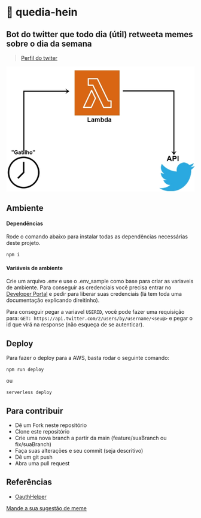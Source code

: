 # 🤖 quedia-hein

## Bot do twitter que todo dia (útil) retweeta memes sobre o dia da semana
> [Perfil do twiter](https://twitter.com/quediahein)

![Arquitetura](https://github.com/g-barbosa/quedia-hein/blob/assets/sample.jpg)

## Ambiente
#### Dependências
Rode o comando abaixo para instalar todas as dependências necessárias deste projeto.
~~~
npm i
~~~

#### Variáveis de ambiente
Crie um arquivo .env e use o .env_sample como base para criar as variaveis de ambiente.
Para conseguir as credenciais você precisa entrar no [Developer Portal](https://developer.twitter.com/en) e pedir para liberar suas credenciais (lá tem toda uma documentação explicando direitinho).

Para conseguir pegar a variavel `USERID`, você pode fazer uma requisição para: `GET: https://api.twitter.com/2/users/by/username/<seu@>` e pegar o id que virá na response (não esqueça de se autenticar).


## Deploy
Para fazer o deploy para a AWS, basta rodar o seguinte comando:
~~~
npm run deploy
~~~
ou
~~~
serverless deploy
~~~


## Para contribuir
* Dê um Fork neste repositório
* Clone este repositório
* Crie uma nova branch a partir da main (feature/suaBranch ou fix/suaBranch)
* Faça suas alterações e seu commit (seja descritivo)
* Dê um  git push
* Abra uma pull request


## Referências
* [OauthHelper](https://stackoverflow.com/questions/56398985/oauth1-0-header-in-node-js)

[Mande a sua sugestão de meme](https://github.com/g-barbosa/quedia-hein/issues/new/choose)
